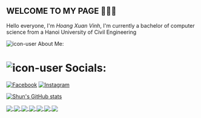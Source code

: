 ## WELCOME TO MY PAGE 👋👋👋
Hello everyone, I'm *Hoang Xuan Vinh*, I'm currently a bachelor of computer science from a Hanoi University of Civil Engineering

![icon-user](https://simp4.jpg.church/man.png) About Me:

# ![icon-user](https://simp4.jpg.church/network.png) Socials:
[![Facebook](https://img.shields.io/badge/Facebook-%231877F2.svg?logo=Facebook&logoColor=white)](https://facebook.com/shuncoder)
[![Instagram](https://img.shields.io/badge/Instagram-%23FF4500.svg?logo=Instagram&logoColor=white)](https://www.instagram.com/shuncoder)

[![Shun's GitHub stats](https://github-readme-stats.vercel.app/api?username=shuncoder)](https://github.com/shuncoder/github-readme-stats)

<a href="https://github.com/shuncoder/Object-Oriented-Programming/">
  <img align="center" src="https://github-readme-stats.anuraghazra1.vercel.app/api/pin/?username=shuncoder&repo=Object-Oriented-Programming&theme=radical" />
</a> 
<a href="https://github.com/shuncoder/Use-information/">
  <img align="center" src="https://github-readme-stats.anuraghazra1.vercel.app/api/pin/?username=shuncoder&repo=Use-information&theme=radical" />
</a>    
<a href="https://github.com/shuncoder/Find-distance">
  <img align="center" src="https://github-readme-stats.anuraghazra1.vercel.app/api/pin/?username=shuncoder&repo=Find-distance&theme=merko" />
</a>
<a href="https://github.com/shuncoder/Angry_Bird_Python">
  <img align="center" src="https://github-readme-stats.anuraghazra1.vercel.app/api/pin/?username=shuncoder&repo=Angry_Bird_Python&theme=gruvbox" />
</a>    
<a href="https://github.com/shuncoder/quan_li_luong_nhan_vien">
  <img align="center" src="https://github-readme-stats.anuraghazra1.vercel.app/api/pin/?username=shuncoder&repo=quan_li_luong_nhan_vien&theme=dark" />
</a>
<a href="https://github.com/shuncoder/BankAccount">
  <img align="center" src="https://github-readme-stats.anuraghazra1.vercel.app/api/pin/?username=shuncoder&repo=BankAccount&theme=dark" />
</a>
</a>
<a href="https://github.com/shuncoder/ShunCoder">
  <img align="center" src="https://github-readme-stats.anuraghazra1.vercel.app/api/pin/?username=shuncoder&repo=ShunCoder&theme=dark" />
</a>
